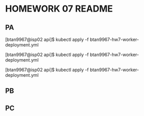 <h1>HOMEWORK 07 README</h1>

<h2>PA</h2>
<p>[btan9967@isp02 api]$ kubectl apply -f btan9967-hw7-worker-deployment.yml
<p>[btan9967@isp02 api]$ kubectl apply -f btan9967-hw7-worker-deployment.yml
<p>[btan9967@isp02 api]$ kubectl apply -f btan9967-hw7-worker-deployment.yml

<h2>PB</h2>
  
<h2>PC</h2>
